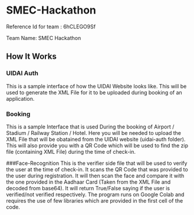 # SMEC-Hackathon

Reference Id for team : 6hCLEGO9Sf

Team Name: SMEC Hackathon

## How It Works

### UIDAI Auth
This is a sample interface of how the UIDAI Website looks like. This will be used to generate the XML File for it to be uploaded during booking of an application. 

### Booking
This is a sample Interface that is used During the booking of Airport / Stadium / Railway Station / Hotel. Here you will be needed to upload the XML File that will be obatained from the UIDAI website (uidai-auth folder). This will also provide you with a QR Code which will be used to find the zip file (containing XML File) during the time of check-in.

###Face-Recognition
This is the verifier side file that will be used to verify the user at the time of check-in. It scans the QR Code that was provided to the user during registration. It will then scan the face and compare it with the one provided in the Aadhaar Card (Taken from the XML File and decoded from base64). It will return True/False saying if the user is verified/not verified respectively. The program runs on Google Colab and requires the use of few libraries which are provided in the first cell of the code.
